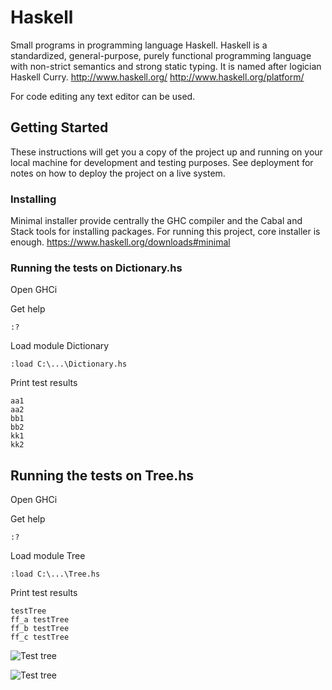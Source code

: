 # Haskell
Small programs in programming language Haskell. Haskell is a standardized, general-purpose, purely functional programming language with non-strict semantics and strong static typing. It is named after logician Haskell Curry.
http://www.haskell.org/
http://www.haskell.org/platform/

For code editing any text editor can be used. 

## Getting Started

These instructions will get you a copy of the project up and running on your local machine for development and testing purposes. See deployment for notes on how to deploy the project on a live system.

### Installing

Minimal installer provide centrally the GHC compiler and the Cabal and Stack tools for installing packages.
For running this project, core installer is enough.
https://www.haskell.org/downloads#minimal

### Running the tests on Dictionary.hs

Open GHCi

Get help
```
:?
```
Load module Dictionary
```
:load C:\...\Dictionary.hs
```
Print test results
```
aa1
aa2
bb1
bb2
kk1
kk2
```

## Running the tests on Tree.hs

Open GHCi

Get help
```
:?
```
Load module Tree
```
:load C:\...\Tree.hs
```
Print test results
```
testTree
ff_a testTree
ff_b testTree
ff_c testTree
```

![Test tree](img/tree.png)

![Test tree](img/tree1.jpg)